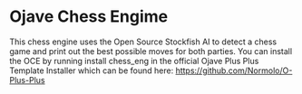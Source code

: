 # Ojave Chess Engime
This chess engine uses the Open Source Stockfish AI to detect a chess game and print out the best possible moves for both parties. You can install the OCE by running install chess_eng in the official Ojave Plus Plus Template Installer which can be found here: https://github.com/Normolo/O-Plus-Plus
